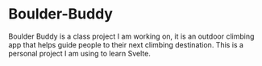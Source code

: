 # Boulder-Buddy
Boulder Buddy is a class project I am working on, it is an outdoor climbing app that helps guide people to their next climbing destination.
This is a personal project I am using to learn Svelte.

